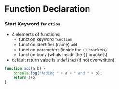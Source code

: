 # Function Declaration

### Start Keyword `function`

- 4 elements of functions:
  - function keyword `function`
  - function identifier (name) `add`
  - function parameters (inside the `()` brackets)
  - function body (whats inside the `{}` brackets)
- default return value is `undefined` (if not overwritten)
```js
function add(a,b) {
    console.log("Adding " + a + " and " + b);
    return a+b;
}
```
